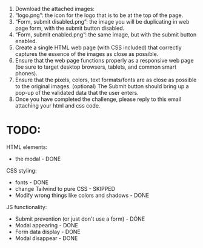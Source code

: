 1. Download the attached images:
 1. “logo.png”: the icon for the logo that is to be at the top of the page.
 2. “Form, submit disabled.png”: the image you will be duplicating in web page form, with the submit button disabled.
 3. “Form, submit enabled.png”: the same image, but with the submit button enabled.
2. Create a single HTML web page (with CSS included) that correctly captures the essence of the images as close as possible.
3. Ensure that the web page functions properly as a responsive web page (be sure to target desktop browsers, tablets, and common smart phones).
4. Ensure that the pixels, colors, text formats/fonts are as close as possible to the original images.
(optional) The Submit button should bring up a pop-up of the validated data that the user enters.
5. Once you have completed the challenge, please reply to this email attaching your html and css code.

# TODO:

HTML elements:
- the modal - DONE

CSS styling:
- fonts - DONE
- change Tailwind to pure CSS - SKIPPED
- Modify wrong things like colors and shadows - DONE

JS functionality:
- Submit prevention (or just don't use a form) - DONE
- Modal appearing - DONE
- Form data display - DONE
- Modal disappear - DONE